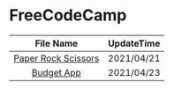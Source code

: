 # FreeCodeCamp

| File Name | UpdateTime |
|:---------:|:-----------:|
| [Paper Rock Scissors](https://github.com/MayYar/FreeCodeCamp/tree/master/Paper%20Rock%20Scissors) | 2021/04/21 | 
| [Budget App](https://github.com/MayYar/FreeCodeCamp/tree/master/Budget%20App) | 2021/04/23 |

